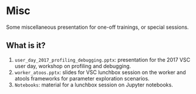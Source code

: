 # Misc
Some miscellaneous presentation for one-off trainings, or special sessions.

## What is it?
1. `user_day_2017_profiling_debugging.pptx`: presentation for the 2017
    VSC user day, workshop on profiling and debugging.
1. `worker_atoos.pptx`: slides for VSC lunchbox session on the worker and
    atools frameworks for parameter exploration scenarios.
1. `Notebooks`: material for a lunchbox session on Jupyter notebooks.
